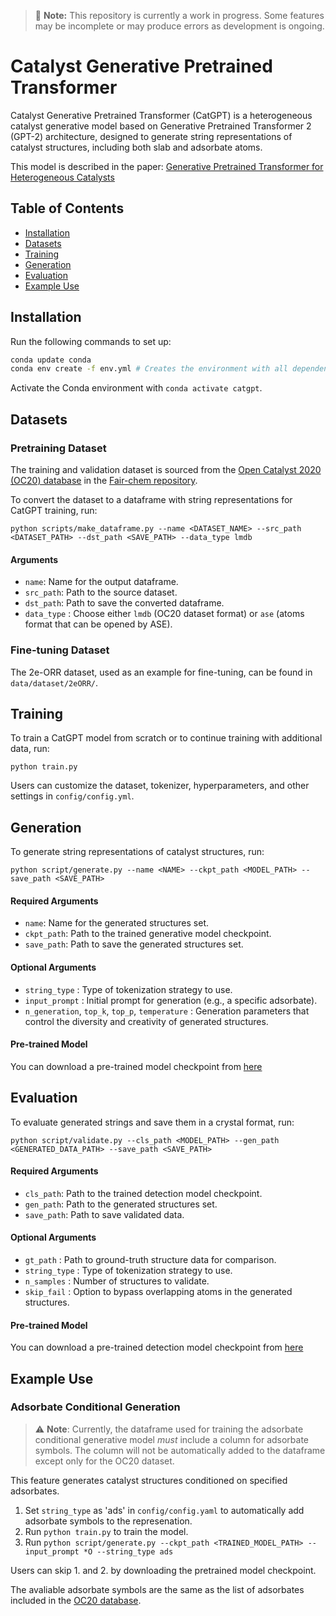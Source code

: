 > 🚧 **Note:** This repository is currently a work in progress. Some features may be incomplete or may produce errors as development is ongoing.

# Catalyst Generative Pretrained Transformer
Catalyst Generative Pretrained Transformer (CatGPT) is a heterogeneous catalyst generative model based on Generative Pretrained Transformer 2 (GPT-2) architecture,
designed to generate string representations of catalyst structures, including both slab and adsorbate atoms.

This model is described in the paper: [Generative Pretrained Transformer for Heterogeneous Catalysts](https://arxiv.org/abs/2407.14040)

## Table of Contents

- [Installation](#installation)
- [Datasets](#datasets)
- [Training](#training)
- [Generation](#generation)
- [Evaluation](#evaluation)
- [Example Use](#example-use)

## Installation

Run the following commands to set up:

```bash
conda update conda
conda env create -f env.yml # Creates the environment with all dependencies
```
Activate the Conda environment with `conda activate catgpt`.

## Datasets

### Pretraining Dataset
The training and validation dataset is sourced from the [Open Catalyst 2020 (OC20) database](https://fair-chem.github.io/core/datasets/oc20.html) in the [Fair-chem repository](https://github.com/FAIR-Chem/fairchem).

To convert the dataset to a dataframe with string representations for CatGPT training, run:
```
python scripts/make_dataframe.py --name <DATASET_NAME> --src_path <DATASET_PATH> --dst_path <SAVE_PATH> --data_type lmdb
```
#### Arguments
- `name`: Name for the output dataframe.
- `src_path`: Path to the source dataset.
- `dst_path`: Path to save the converted dataframe.
- `data_type` : Choose either `lmdb` (OC20 dataset format) or `ase` (atoms format that can be opened by ASE).

### Fine-tuning Dataset
The 2e-ORR dataset, used as an example for fine-tuning, can be found in `data/dataset/2eORR/`.

## Training

To train a CatGPT model from scratch or to continue training with additional data, run:

```
python train.py
```

Users can customize the dataset, tokenizer, hyperparameters, and other settings in `config/config.yml`.

## Generation

To generate string representations of catalyst structures, run:

```
python script/generate.py --name <NAME> --ckpt_path <MODEL_PATH> --save_path <SAVE_PATH>
```
#### Required Arguments
- `name`: Name for the generated structures set.
- `ckpt_path`: Path to the trained generative model checkpoint.
- `save_path`: Path to save the generated structures set.

#### Optional Arguments
- `string_type` : Type of tokenization strategy to use.
- `input_prompt` : Initial prompt for generation (e.g., a specific adsorbate).
- `n_generation`, `top_k`, `top_p`, `temperature` : Generation parameters that control the diversity and creativity of generated structures.

#### Pre-trained Model
You can download a pre-trained model checkpoint from [here](https://zenodo.org/records/14406696)

## Evaluation

To evaluate generated strings and save them in a crystal format, run:

```
python script/validate.py --cls_path <MODEL_PATH> --gen_path <GENERATED_DATA_PATH> --save_path <SAVE_PATH>
```
#### Required Arguments
- `cls_path`: Path to the trained detection model checkpoint.
- `gen_path`: Path to the generated structures set.
- `save_path`: Path to save validated data.

#### Optional Arguments
- `gt_path` : Path to ground-truth structure data for comparison.
- `string_type` : Type of tokenization strategy to use.
- `n_samples` : Number of structures to validate.
- `skip_fail` : Option to bypass overlapping atoms in the generated structures.

#### Pre-trained Model
You can download a pre-trained detection model checkpoint from [here](https://zenodo.org/records/14504779)

## Example Use

### Adsorbate Conditional Generation
>⚠️ **Note**: Currently, the dataframe used for training the adsorbate conditional generative model *must* include a column for adsorbate symbols. The column will not be automatically added to the dataframe except only for the OC20 dataset.

This feature generates catalyst structures conditioned on specified adsorbates.

1. Set `string_type` as 'ads' in `config/config.yaml` to automatically add adsorbate symbols to the represenation.
2. Run `python train.py` to train the model.
3. Run `python script/generate.py --ckpt_path <TRAINED_MODEL_PATH> --input_prompt *O --string_type ads`

Users can skip 1. and 2. by downloading the pretrained model checkpoint.

The avaliable adsorbate symbols are the same as the list of adsorbates included in the [OC20 database](https://fair-chem.github.io/core/datasets/oc20.html#per-adsorbate-trajectories).
